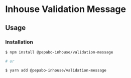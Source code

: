 # Inhouse Validation Message

## Usage

### Installation

```bash
$ npm install @pepabo-inhouse/validation-message

# or

$ yarn add @pepabo-inhouse/validation-message
```
